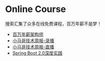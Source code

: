 # <span id = "onlineCourse">Online Course</span>

搜索汇集了众多在线免费课程，百万年薪不是梦！

* [百万年薪架构师](https://www.bilibili.com/video/BV1NJ411c7ek?p=1)
* [小马哥技术周报-录播](https://space.bilibili.com/327910845/channel/detail?cid=52311)
* [小马哥技术周报-直播](https://www.douyu.com/5618438)
* [Spring Boot 2.0深度实践](https://www.imooc.com/learn/933)




